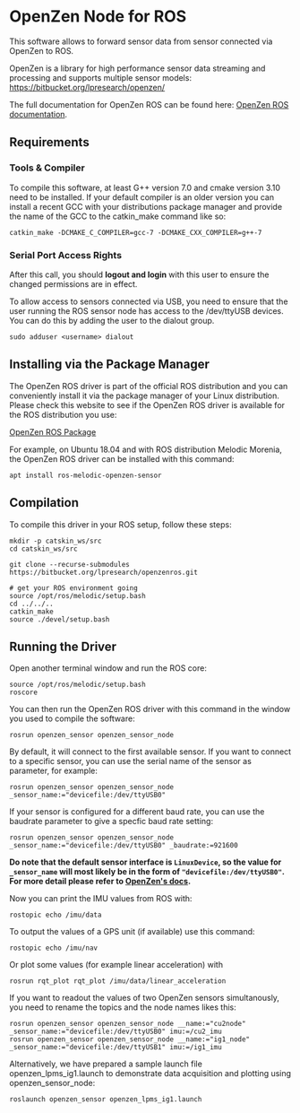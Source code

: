 # OpenZen Node for ROS

This software allows to forward sensor data from sensor connected via OpenZen to ROS.

OpenZen is a library for high performance sensor data streaming and processing and supports multiple sensor models: <https://bitbucket.org/lpresearch/openzen/>

The full documentation for OpenZen ROS can be found here: [OpenZen ROS documentation](https://lpresearch.bitbucket.io/openzen/latest/ros.html#ros-api).

## Requirements

### Tools & Compiler

To compile this software, at least G++ version 7.0 and cmake version 3.10 need to be installed. If your default compiler is an older version
you can install a recent GCC with your distributions package manager and provide the name of the GCC to the catkin_make command
like so:

```
catkin_make -DCMAKE_C_COMPILER=gcc-7 -DCMAKE_CXX_COMPILER=g++-7
```
### Serial Port Access Rights

After this call, you should **logout and login** with this user to ensure the changed permissions are in effect.

To allow access to sensors connected via USB, you need to ensure that the user running the ROS sensor node
has access to the /dev/ttyUSB devices. You can do this by adding the user to the dialout group.

```
sudo adduser <username> dialout
```

## Installing via the Package Manager

The OpenZen ROS driver is part of the official ROS distribution and you can conveniently install it via the package
manager of your Linux distribution. Please check this website to see if the OpenZen ROS driver is available
for the ROS distribution you use:

[OpenZen ROS Package](https://index.ros.org/p/openzen_sensor/bitbucket-lpresearch-openzenros/#melodic)

For example, on Ubuntu 18.04 and with ROS distribution Melodic Morenia, the OpenZen ROS driver
can be installed with this command:

```
apt install ros-melodic-openzen-sensor
```

## Compilation

To compile this driver in your ROS setup, follow these steps:
```
mkdir -p catskin_ws/src
cd catskin_ws/src

git clone --recurse-submodules https://bitbucket.org/lpresearch/openzenros.git

# get your ROS environment going
source /opt/ros/melodic/setup.bash
cd ../../..
catkin_make
source ./devel/setup.bash
```
## Running the Driver

Open another terminal window and run the ROS core:

```
source /opt/ros/melodic/setup.bash
roscore
```

You can then run the OpenZen ROS driver with this command in the window
you used to compile the software:

```
rosrun openzen_sensor openzen_sensor_node
```

By default, it will connect to the first available sensor. If you want to connect to
a specific sensor, you can use the serial name of the sensor as parameter, for example:

```
rosrun openzen_sensor openzen_sensor_node _sensor_name:="devicefile:/dev/ttyUSB0"
```

If your sensor is configured for a different baud rate, you can use the baudrate parameter to
give a specfic baud rate setting:

```
rosrun openzen_sensor openzen_sensor_node _sensor_name:="devicefile:/dev/ttyUSB0" _baudrate:=921600
```
**Do note that the default sensor interface is `LinuxDevice`, so the value for `_sensor_name` will most likely be in the form of `"devicefile:/dev/ttyUSB0"`. For more detail please refer to [OpenZen's docs](https://lpresearch.bitbucket.io/openzen/latest/io_systems.html#linux-device).**

Now you can print the IMU values from ROS with:

```
rostopic echo /imu/data
```

To output the values of a GPS unit (if available) use this command:

```
rostopic echo /imu/nav
```

Or plot some values (for example linear acceleration) with 

```
rosrun rqt_plot rqt_plot /imu/data/linear_acceleration
```

If you want to readout the values of two OpenZen sensors simultanously, you need to rename the topics and the node names likes this:

```
rosrun openzen_sensor openzen_sensor_node __name:="cu2node" _sensor_name:="devicefile:/dev/ttyUSB0" imu:=/cu2_imu 
rosrun openzen_sensor openzen_sensor_node __name:="ig1_node" _sensor_name:="devicefile:/dev/ttyUSB1" imu:=/ig1_imu
```

Alternatively, we have prepared a sample launch file openzen_lpms_ig1.launch to demonstrate data acquisition and plotting using openzen_sensor_node:
```
roslaunch openzen_sensor openzen_lpms_ig1.launch
```
